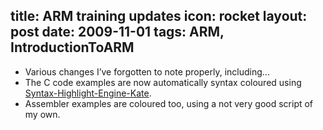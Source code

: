 title: ARM training updates
icon: rocket
layout: post
date: 2009-11-01
tags: ARM, IntroductionToARM
----

* Various changes I’ve forgotten to note properly, including...
* The C code examples are now automatically syntax coloured using [Syntax-Highlight-Engine-Kate](http://search.cpan.org/~szabgab/Syntax-Highlight-Engine-Kate-0.06/).
* Assembler examples are coloured too, using a not very good script of my own.
